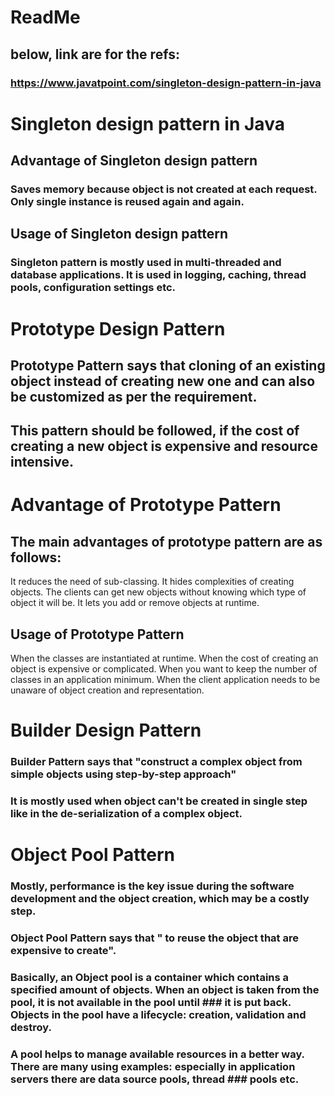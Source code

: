 # ReadMe


## below, link are for the refs:
### https://www.javatpoint.com/singleton-design-pattern-in-java


# Singleton design pattern in Java

## Advantage of Singleton design pattern
### Saves memory because object is not created at each request. Only single instance is reused again and again.
## Usage of Singleton design pattern
### Singleton pattern is mostly used in multi-threaded and database applications. It is used in logging, caching, thread pools, configuration settings etc.


# Prototype Design Pattern
## Prototype Pattern says that cloning of an existing object instead of creating new one and can also be customized as per the requirement.
## This pattern should be followed, if the cost of creating a new object is expensive and resource intensive.


# Advantage of Prototype Pattern
## The main advantages of prototype pattern are as follows:

It reduces the need of sub-classing.
It hides complexities of creating objects.
The clients can get new objects without knowing which type of object it will be.
It lets you add or remove objects at runtime.
## Usage of Prototype Pattern
When the classes are instantiated at runtime.
When the cost of creating an object is expensive or complicated.
When you want to keep the number of classes in an application minimum.
When the client application needs to be unaware of object creation and representation.



# Builder Design Pattern

### Builder Pattern says that "construct a complex object from simple objects using step-by-step approach"
### It is mostly used when object can't be created in single step like in the de-serialization of a complex object.


# Object Pool Pattern


### Mostly, performance is the key issue during the software development and the object creation, which may be a costly step.
### Object Pool Pattern says that " to reuse the object that are expensive to create".
### Basically, an Object pool is a container which contains a specified amount of objects. When an object is taken from the pool, it is not available in the pool until ### it is put back. Objects in the pool have a lifecycle: creation, validation and destroy.
### A pool helps to manage available resources in a better way. There are many using examples: especially in application servers there are data source pools, thread ### pools etc.




